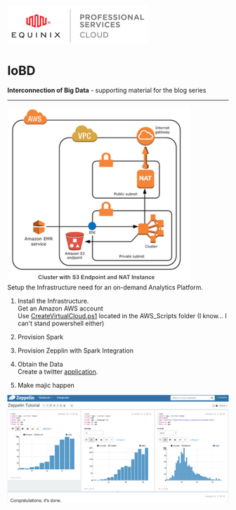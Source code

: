 ![alt text][eps]

# IoBD
**Interconnection of Big Data** - supporting material for the blog series
______
![alt text][aws_topo]  
Setup the Infrastructure need for an on-demand Analytics Platform.

1. Install the Infrastructure.  
  Get an Amazon AWS account  
  Use [CreateVirtualCloud.ps1](https://github.com/NimboCloud/IoBD/blob/master/AWS_scripts/CreateVirtualCloud.ps1?raw=true)  located in the AWS_Scripts folder (I know... I can't stand powershell either)  
2. Provision Spark  
3. Provision Zepplin with Spark Integration  
4. Obtain the Data  
	Create a twitter [application](https://apps.twitter.com/app/).  
		
5. Make majic happen  

![alt text][zep]

[eps]: https://github.com/NimboCloud/IoBD/blob/master/img/eps_logo.png?raw=true "Equinix Professional Services"
[aws_topo]: https://github.com/NimboCloud/IoBD/blob/master/img/network_topology.png?raw=true "Equinix Professional Services"
[zep]: https://github.com/NimboCloud/IoBD/blob/master/img/zeppelin.png?raw=true "Equinix Professional Services"
[vpc]: https://github.com/NimboCloud/IoBD/blob/master/AWS_scripts/CreateVirtualCloud.ps1?raw=true "Main Template"